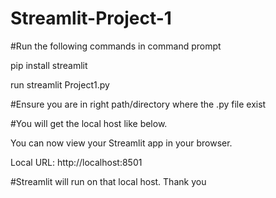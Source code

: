 # Streamlit-Project-1

#Run the following commands in command prompt

pip install streamlit

run streamlit Project1.py 

#Ensure you are in right path/directory where the .py file exist

#You will get the local host like below.

  You can now view your Streamlit app in your browser.

  Local URL: http://localhost:8501

#Streamlit will run on that local host. Thank you
